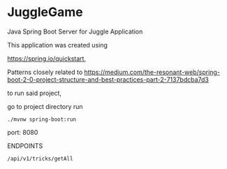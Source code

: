 # JuggleGame
Java Spring Boot Server for Juggle Application

This application was created using 

https://spring.io/quickstart,

Patterns closely related to
https://medium.com/the-resonant-web/spring-boot-2-0-project-structure-and-best-practices-part-2-7137bdcba7d3

to run said project,

go to project directory run 

```./mvnw spring-boot:run```

port: 8080


ENDPOINTS

```/api/v1/tricks/getAll```
